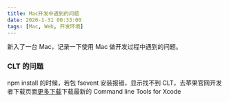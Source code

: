 ```yaml
---
title: Mac开发中遇到的问题
date: 2020-1-31 00:33:00
tags: [Mac, Web, 开发环境]
---
```


新入了一台 Mac，记录一下使用 Mac 做开发过程中遇到的问题。

### CLT 的问题

npm install 的时候，若包 fsevent 安装报错，显示找不到 CLT，去苹果官网开发者下载页面[更多下载](https://developer.apple.com/download/more/)下载最新的 Command line Tools for Xcode
